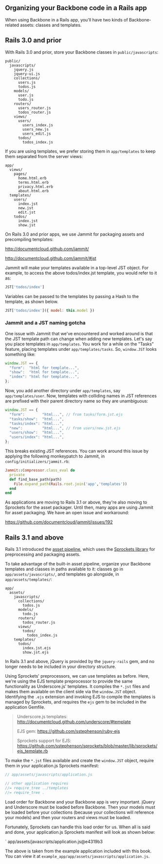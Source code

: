 ## Organizing your Backbone code in a Rails app

When using Backbone in a Rails app, you'll have two kinds of
Backbone-related assets: classes and templates.

## Rails 3.0 and prior

With Rails 3.0 and prior, store your Backbone classes in
`public/javascripts`:

```
public/
  javascripts/
    jquery.js
    jquery-ui.js
    collections/
      users.js
      todos.js
    models/
      user.js
      todo.js
    routers/
      users_router.js
      todos_router.js
    views/
      users/
        users_index.js
        users_new.js
        users_edit.js
      todos/
        todos_index.js
```

If you are using templates, we prefer storing them in `app/templates` to keep
them separated from the server views:

```
app/
  views/
    pages/
      home.html.erb
      terms.html.erb
      privacy.html.erb
      about.html.erb
  templates/
    users/
      index.jst
      new.jst
      edit.jst
    todos/
      index.jst
      show.jst
```

On Rails 3.0 and prior apps, we use Jammit for packaging assets and
precompiling templates:

<http://documentcloud.github.com/jammit/>

<http://documentcloud.github.com/jammit/#jst>

Jammit will make your templates available in a top-level JST object. For
example, to access the above todos/index.jst template, you would refer to it
as:

```javascript
JST['todos/index']
```

Variables can be passed to the templates by passing a Hash to the template, as
shown below.

```javascript
JST['todos/index']({ model: this.model })
```

### Jammit and a JST naming gotcha

One issue with Jammit that we've encountered and worked around is that the JST
template path can change when adding new templates.  Let's say you place
templates in `app/templates`. You work for a while on the "Tasks" feature,
placing templates under `app/templates/tasks`. So, `window.JST` looks something
like:

```javascript
window.JST == {
  "form":  "html for template...",
  "show":  "html for template...",
  "index": "html for template...",
};
```

Now, you add another directory under `app/templates`, say `app/templates/user`.
Now, templates with colliding names in JST references are prefixed with their
 parent directory name so they are unambiguous:

```javascript
window.JST == {
  "form":        "html...", // from tasks/form.jst.ejs
  "tasks/show":  "html...",
  "tasks/index": "html...",
  "new":         "html...", // from users/new.jst.ejs
  "users/show":  "html...",
  "users/index": "html...",
};
```

This breaks existing JST references. You can work around this issue by applying
the following monkeypatch to Jammit, in `config/initializers/jammit.rb`:

```ruby
Jammit::Compressor.class_eval do
  private
  def find_base_path(path)
    File.expand_path(Rails.root.join('app','templates'))
  end
end
```

As applications are moving to Rails 3.1 or above, they're also moving to
Sprockets for the asset packager.  Until then, many apps are using Jammit for
asset packaging.  We have an open issue and workaround:

<https://github.com/documentcloud/jammit/issues/192>

## Rails 3.1 and above

Rails 3.1 introduced the
[asset pipeline](http://guides.rubyonrails.org/asset_pipeline.html), which uses
the [Sprockets library](http://getsprockets.org) for preprocessing and packaging
assets.

To take advantage of the built-in asset pipeline, organize your Backbone
templates and classes in paths available to it: classes go in
`app/assets/javascripts/`, and templates go alongside, in
`app/assets/templates/`:

```
app/
  assets/
    javascripts/
      collections/
        todos.js
      models/
        todo.js
      routers/
        todos_router.js
      views/
        todos/
          todos_index.js
    templates/
      todos/
        index.jst.ejs
        show.jst.ejs
```

In Rails 3.1 and above, jQuery is provided by the `jquery-rails` gem, and no
longer needs to be included in your directory structure.

Using Sprockets' preprocessors, we can use templates as before. Here, we're
using the EJS template preprocessor to provide the same functionality as
Underscore.js' templates.  It compiles the `*.jst` files and makes them
available on the client side via the `window.JST` object. Identifying the
`.ejs` extension and invoking EJS to compile the templates is managed by
Sprockets, and requires the `ejs` gem to be included in the application Gemfile.

> Underscore.js templates:
> <http://documentcloud.github.com/underscore/#template>
>
> EJS gem:
> <https://github.com/sstephenson/ruby-ejs>
>
> Sprockets support for EJS:
> <https://github.com/sstephenson/sprockets/blob/master/lib/sprockets/ejs_template.rb>

To make the `*.jst` files available and create the `window.JST` object, require
them in your application.js Sprockets manifest:

```javascript
// app/assets/javascripts/application.js

// other application requires
//= require_tree ../templates
//= require_tree .
```

Load order for Backbone and your Backbone app is very
important. jQuery and Underscore must be loaded before Backbone. Then your models must be
loaded before your collections (because your collections will reference your
models) and then your routers and views must be loaded.

Fortunately, Sprockets can handle this load order for us. When all is said and
done, your application.js Sprockets manifest will look as shown below:

` app/assets/javascripts/application.js@e4319b3

The above is taken from the example application included with this book. You
can view it at `example_app/app/assets/javascripts/application.js`.
